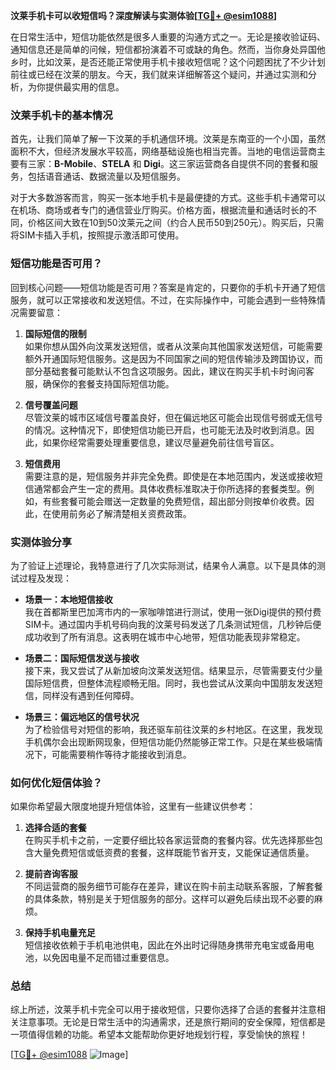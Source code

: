 **汶莱手机卡可以收短信吗？深度解读与实测体验[[TG💪+ @esim1088](https://t.me/s/esim1088)]**

在日常生活中，短信功能依然是很多人重要的沟通方式之一。无论是接收验证码、通知信息还是简单的问候，短信都扮演着不可或缺的角色。然而，当你身处异国他乡时，比如汶莱，是否还能正常使用手机卡接收短信呢？这个问题困扰了不少计划前往或已经在汶莱的朋友。今天，我们就来详细解答这个疑问，并通过实测和分析，为你提供最实用的信息。

### 汶莱手机卡的基本情况

首先，让我们简单了解一下汶莱的手机通信环境。汶莱是东南亚的一个小国，虽然面积不大，但经济发展水平较高，网络基础设施也相当完善。当地的电信运营商主要有三家：**B-Mobile**、**STELA** 和 **Digi**。这三家运营商各自提供不同的套餐和服务，包括语音通话、数据流量以及短信服务。

对于大多数游客而言，购买一张本地手机卡是最便捷的方式。这些手机卡通常可以在机场、商场或者专门的通信营业厅购买。价格方面，根据流量和通话时长的不同，价格区间大致在10到50汶莱元之间（约合人民币50到250元）。购买后，只需将SIM卡插入手机，按照提示激活即可使用。

### 短信功能是否可用？

回到核心问题——短信功能是否可用？答案是肯定的，只要你的手机卡开通了短信服务，就可以正常接收和发送短信。不过，在实际操作中，可能会遇到一些特殊情况需要留意：

1. **国际短信的限制**  
   如果你想从国外向汶莱发送短信，或者从汶莱向其他国家发送短信，可能需要额外开通国际短信服务。这是因为不同国家之间的短信传输涉及跨国协议，而部分基础套餐可能默认不包含这项服务。因此，建议在购买手机卡时询问客服，确保你的套餐支持国际短信功能。

2. **信号覆盖问题**  
   尽管汶莱的城市区域信号覆盖良好，但在偏远地区可能会出现信号弱或无信号的情况。这种情况下，即使短信功能已开启，也可能无法及时收到消息。因此，如果你经常需要处理重要信息，建议尽量避免前往信号盲区。

3. **短信费用**  
   需要注意的是，短信服务并非完全免费。即使是在本地范围内，发送或接收短信通常都会产生一定的费用。具体收费标准取决于你所选择的套餐类型。例如，有些套餐可能会赠送一定数量的免费短信，超出部分则按单价收费。因此，在使用前务必了解清楚相关资费政策。

### 实测体验分享

为了验证上述理论，我特意进行了几次实际测试，结果令人满意。以下是具体的测试过程及发现：

- **场景一：本地短信接收**  
  我在首都斯里巴加湾市内的一家咖啡馆进行测试，使用一张Digi提供的预付费SIM卡。通过国内手机号码向我的汶莱号码发送了几条测试短信，几秒钟后便成功收到了所有消息。这表明在城市中心地带，短信功能表现非常稳定。

- **场景二：国际短信发送与接收**  
  接下来，我又尝试了从新加坡向汶莱发送短信。结果显示，尽管需要支付少量国际短信费，但整体流程顺畅无阻。同时，我也尝试从汶莱向中国朋友发送短信，同样没有遇到任何障碍。

- **场景三：偏远地区的信号状况**  
  为了检验信号对短信的影响，我还驱车前往汶莱的乡村地区。在这里，我发现手机偶尔会出现断网现象，但短信功能仍然能够正常工作。只是在某些极端情况下，可能需要稍作等待才能接收到消息。

### 如何优化短信体验？

如果你希望最大限度地提升短信体验，这里有一些建议供参考：

1. **选择合适的套餐**  
   在购买手机卡之前，一定要仔细比较各家运营商的套餐内容。优先选择那些包含大量免费短信或低资费的套餐，这样既能节省开支，又能保证通信质量。

2. **提前咨询客服**  
   不同运营商的服务细节可能存在差异，建议在购卡前主动联系客服，了解套餐的具体条款，特别是关于短信服务的部分。这样可以避免后续出现不必要的麻烦。

3. **保持手机电量充足**  
   短信接收依赖于手机电池供电，因此在外出时记得随身携带充电宝或备用电池，以免因电量不足而错过重要信息。

### 总结

综上所述，汶莱手机卡完全可以用于接收短信，只要你选择了合适的套餐并注意相关注意事项。无论是日常生活中的沟通需求，还是旅行期间的安全保障，短信都是一项值得信赖的功能。希望本文能帮助你更好地规划行程，享受愉快的旅程！

[[TG💪+ @esim1088](https://t.me/s/esim1088) ![Image](https://i.postimg.cc/4NQfJmqS/Snipaste-2025-05-13-00-14-12.png)]